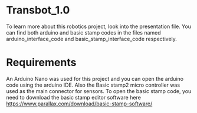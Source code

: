 # Transbot_1.0

To learn more about this robotics project, look into the presentation file. You can find both arduino and basic stamp codes in the files named arduino_interface_code and basic_stamp_interface_code respectively.


# Requirements

An Arduino Nano was used for this project and you can open the arduino code using the arduino IDE.
Also the Basic stamp2 micro controller was used as the main connector for sensors. To open the basic stamp code, you need to download the basic stamp editor software here https://www.parallax.com/download/basic-stamp-software/
